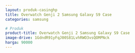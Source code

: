 ```yaml
---
layout: produk-casinghp
title: Overwatch Genji 2 Samsung Galaxy S9 Case
categories: samsung

# Produk
product-title: Overwatch Genji 2 Samsung Galaxy S9 Case
image-drive: 1GdndR91yFqJ00S81LvhRWO3vsQOMPNck
harga: 90000
---
```

